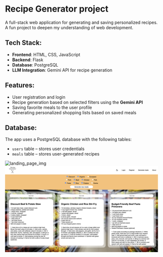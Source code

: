 # Recipe Generator project

A full-stack web application for generating and saving personalized recipes. A fun project to deepen my understanding of web development.

## Tech Stack:

- **Frontend**: HTML, CSS, JavaScript
- **Backend**: Flask
- **Database**: PostgreSQL
- **LLM Integration**: Gemini API for recipe generation

## Features:

- User registration and login
- Recipe generation based on selected filters using the **Gemini API**
- Saving favorite meals to the user profile
- Generating personalized shopping lists based on saved meals

## Database: 

The app uses a PostgreSQL database with the following tables:
- `users` table – stores user credentials
- `meals` table – stores user-generated recipes

![landing_page_img](landing_page_img.png)
![landing_page_img](generator_page_img.png)
